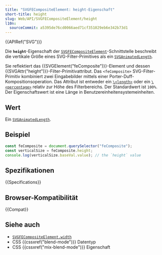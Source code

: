 ```yaml
---
title: "SVGFECompositeElement: height-Eigenschaft"
short-title: height
slug: Web/API/SVGFECompositeElement/height
l10n:
  sourceCommit: a5395de76cd0066aed71cf351029eb6e342b73d1
---
```


{{APIRef("SVG")}}

Die **`height`**-Eigenschaft der [`SVGFECompositeElement`](/de/docs/Web/API/SVGFECompositeElement)-Schnittstelle beschreibt die vertikale Größe eines SVG-Filter-Primitives als ein [`SVGAnimatedLength`](/de/docs/Web/API/SVGAnimatedLength).

Sie reflektiert das {{SVGElement("feComposite")}}-Element und dessen {{SVGAttr("height")}}-Filter-Primitivattribut. Das `<feComposite>` SVG-Filter-Primitiv kombiniert zwei Eingabebilder mittels einer Porter-Duff-Kompositionsoperation. Das Attribut ist entweder ein [`\<length>`](/de/docs/Web/SVG/Content_type#length) oder ein [`\<percentage>`](/de/docs/Web/SVG/Content_type#percentage) relativ zur Höhe des Filterbereichs. Der Standardwert ist `100%`. Der Eigenschaftswert ist eine Länge in Benutzereinheitensystemeinheiten.

## Wert

Ein [`SVGAnimatedLength`](/de/docs/Web/API/SVGAnimatedLength).

## Beispiel

```js
const feComposite = document.querySelector("feComposite");
const verticalSize = feComposite.height;
console.log(verticalSize.baseVal.value); // the `height` value
```

## Spezifikationen

{{Specifications}}

## Browser-Kompatibilität

{{Compat}}

## Siehe auch

- [`SVGFECompositeElement.width`](/de/docs/Web/API/SVGFECompositeElement/width)
- CSS {{cssxref("blend-mode")}} Datentyp
- CSS {{cssxref("mix-blend-mode")}} Eigenschaft

